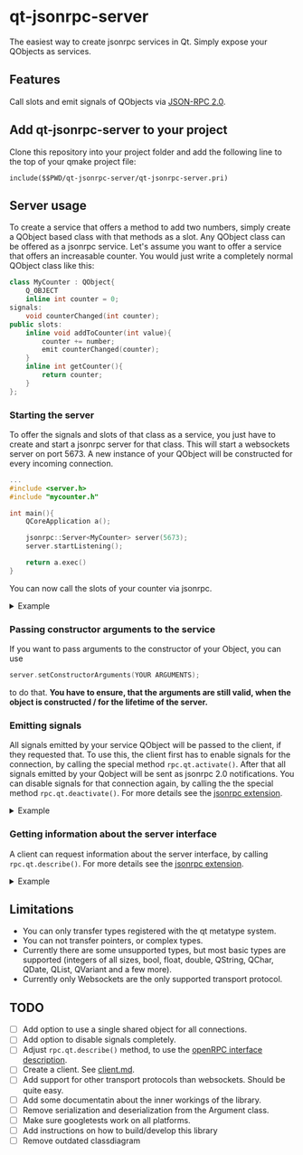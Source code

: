 # qt-jsonrpc-server
The easiest way to create jsonrpc services in Qt. Simply expose your QObjects as services.

## Features
Call slots and emit signals of QObjects via [JSON-RPC 2.0](https://www.jsonrpc.org/specification).

## Add qt-jsonrpc-server to your project
Clone this repository into your project folder and add the following line to the top of your qmake project file:
```qmake
include($$PWD/qt-jsonrpc-server/qt-jsonrpc-server.pri)
```

## Server usage
To create a service that offers a method to add two numbers, simply create a QObject based class with that methods as a slot.
Any QObject class can be offered as a jsonrpc service. Let's assume you want to offer a service that offers an increasable counter. You would just write a completely normal QObject class like this:
```cpp
class MyCounter : QObject{
    Q_OBJECT
    inline int counter = 0;
signals:
    void counterChanged(int counter);
public slots:
    inline void addToCounter(int value){
        counter += number;
        emit counterChanged(counter);
    }
    inline int getCounter(){
        return counter;
    }
};
```

### Starting the server
To offer the signals and slots of that class as a service, you just have to create and start a jsonrpc server for that class. This will start a websockets server on port 5673. A new instance of your QObject will be constructed for every incoming connection.
```cpp
...
#include <server.h>
#include "mycounter.h"

int main(){
    QCoreApplication a();

    jsonrpc::Server<MyCounter> server(5673);
    server.startListening();

    return a.exec()
}
```

You can now call the slots of your counter via jsonrpc.
<details>
<summary>Example</summary>

```console
$ websocat ws://localhost:5673
> {"jsonrpc": "2.0", "method": "getCounter", "params": [], "id": 1}
{"id":1,"jsonrpc":"2.0","result":0}
> {"jsonrpc": "2.0", "method": "addToCounter", "params": [23], "id": 2}
{"id":2,"jsonrpc":"2.0","result":null}
> {"jsonrpc": "2.0", "method": "getCounter", "params": [], "id": 3}
{"id":3,"jsonrpc":"2.0","result":23}
```
</details>

### Passing constructor arguments to the service
If you want to pass arguments to the constructor of your Object, you can use
```cpp
server.setConstructorArguments(YOUR ARGUMENTS);
```
to do that. **You have to ensure, that the arguments are still valid, when the object is constructed / for the lifetime of the server.**

### Emitting signals
All signals emitted by your service QObject will be passed to the client, if they requested that. To use this, the client first has to enable signals for the connection, by calling the special method `rpc.qt.activate()`. After that all signals emitted by your Qobject will be sent as jsonrpc 2.0 notifications. You can disable signals for that connection again, by calling the the special method `rpc.qt.deactivate()`. For more details see the [jsonrpc extension](qt-jsonrpc-extension.md).
<details>
<summary>Example</summary>

```console
$ websocat ws://localhost:5673
> {"jsonrpc": "2.0", "method": "addToCounter", "params": [1], "id": 2}
{"id":2,"jsonrpc":"2.0","result":null}
> {"jsonrpc": "2.0", "method": "rpc.qt.activate", "params": [], "id": 3}
{"id":3,"jsonrpc":"2.0","result":true}
> {"jsonrpc": "2.0", "method": "addToCounter", "params": [2], "id": 4}
{"jsonrpc":"2.0","method":"counterChanged","params":[3]}
{"id":4,"jsonrpc":"2.0","result":null}
> {"jsonrpc": "2.0", "method": "addToCounter", "params": [4]}
{"jsonrpc":"2.0","method":"counterChanged","params":[7]}
> {"jsonrpc": "2.0", "method": "rpc.qt.deactivate", "params": [], "id": 5}
{"id":5,"jsonrpc":"2.0","result":true}
> {"jsonrpc": "2.0", "method": "addToCounter", "params": [8], "id": 6}
{"id":6,"jsonrpc":"2.0","result":null}
> {"jsonrpc": "2.0", "method": "getCounter", "params": [], "id": 7}
{"id":7,"jsonrpc":"2.0","result":15}
```
</details>

### Getting information about the server interface
A client can request information about the server interface, by calling `rpc.qt.describe()`. For more details see the [jsonrpc extension](qt-jsonrpc-extension.md).
<details>
<summary>Example</summary>

Newlines added to response for readability

```console
$ websocat ws://localhost:5673
> {"jsonrpc": "2.0", "method": "rpc.qt.describe", "params": [], "id": 1}
```  ```json
{"id":1,"jsonrpc":"2.0","result":{
 "name":"MyCounter",
 "signals":[
  {"name":"counterChanged","parameters":["int"],"return":"void"}
 ],
 "slots":[
  {"name":"addToCounter","parameters":["int"],"return":"void"},
  {"name":"getCounter","parameters":[],"return":"int"}
 ],
 "version":0
}}
```
</details>

## Limitations
 * You can only transfer types registered with the qt metatype system.
 * You can not transfer pointers, or complex types.
 * Currently there are some unsupported types, but most basic types are supported (integers of all sizes, bool, float, double, QString, QChar, QDate, QList<QString>, QVariant and a few more).
 * Currently only Websockets are the only supported transport protocol.

## TODO
- [ ] Add option to use a single shared object for all connections.
- [ ] Add option to disable signals completely.
- [ ] Adjust `rpc.qt.describe()` method, to use the [openRPC interface description](https://spec.open-rpc.org/#introduction).
- [ ] Create a client. See [client.md](client.md).
- [ ] Add support for other transport protocols than websockets. Should be quite easy.
- [ ] Add some documentatin about the inner workings of the library.
- [ ] Remove serialization and deserialization from the Argument class.
- [ ] Make sure googletests work on all platforms.
- [ ] Add instructions on how to build/develop this library
- [ ] Remove outdated classdiagram